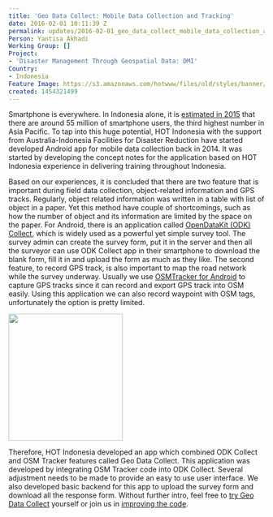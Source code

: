 ```yaml
---
title: 'Geo Data Collect: Mobile Data Collection and Tracking'
date: 2016-02-01 10:11:39 Z
permalink: updates/2016-02-01_geo_data_collect_mobile_data_collection_and_tracking
Person: Yantisa Akhadi
Working Group: []
Project:
- 'Disaster Management Through Geospatial Data: DMI'
Country:
- Indonesia
Feature Image: https://s3.amazonaws.com/hotwww/files/old/styles/banner/public/GeoDataCollect.PNG
created: 1454321499
---
```


<p>Smartphone is everywhere. In Indonesia alone, it is <a href="http://www.emarketer.com/Article/Asia-Pacific-Boasts-More-Than-1-Billion-Smartphone-Users/1012984" target="_blank">estimated in 2015</a> that there are around 55 million of smartphone users, the third highest number in Asia Pacific. To tap into this huge potential, HOT Indonesia with the support from Australia-Indonesia Facilities for Disaster Reduction have started developed Android app for mobile data collection back in 2014. It was started by developing the concept notes for the application based on HOT Indonesia experience in delivering training throughout Indonesia.</p><p>Based on our experiences, it is concluded that there are two feature that is important during field data collection, object-related information and GPS tracks. Regularly, object related information was written in a table with list of object in a paper. Yet this method have couple of shortcomings, such as how the number of object and its information are limited by the space on the paper. For Android, there is an application called <a href="https://opendatakit.org/use/collect/" target="_blank">OpenDataKit (ODK) Collect</a>, which is widely used as a powerful yet simple survey tool. The survey admin can create the survey form, put it in the server and then all the surveyor can use ODK Collect app in their smartphone to download the blank form, fill it in and upload the form as much as they like. The second feature, to record GPS track, is also important to map the road network while the survey underway. Usually we use <a href="https://play.google.com/store/apps/details?id=me.guillaumin.android.osmtracker&amp;hl=en" target="_blank">OSMTracker for Android</a> to capture GPS tracks since it can record and export GPS track into OSM easily. Using this application we can also record waypoint with OSM tags, unfortunately the option is pretty limited.&nbsp;</p><p><a title="GeoDataCollect @ Play Store" href="https://play.google.com/store/apps/details?id=hosm.odk.collect.android&amp;hl=en" target="_blank"><img class="image-medium" title="GeoDataCollect" src="https://s3.amazonaws.com/hotwww/files/old/styles/medium/public/GeoDataCollect.PNG?itok=NaYLJoqA" alt="" style="width:225px;height:250px"></a></p><p>Therefore, HOT Indonesia developed an app which combined ODK Collect and OSM Tracker features called Geo Data Collect. This application was developed by integrating OSM Tracker code into ODK Collect. Several adjustment needs to be made to provide an easy to use user interface. We also developed basic backend for this app to upload the survey form and download all the response form. Without further intro, feel free to <a href="https://play.google.com/store/apps/details?id=hosm.odk.collect.android&amp;hl=en" target="_blank">try Geo Data Collect</a> yourself or join us in <a href="https://github.com/hotosm/Geo-Data-Collect" target="_blank">improving the code</a>.</p><p>&nbsp;</p>
